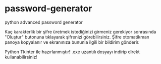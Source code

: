 # password-generator
python advanced password generator

Kaç karakterlik bir şifre üretmek istediğinizi girmeniz gerekiyor sonrasında "Oluştur" butonuna tıklayarak şifrenizi görebilirsiniz.
Şifre otomatikman panoya kopyalanır ve ekranınıza bununla ilgili bir bildirim gönderir.

Python Tkinter ile hazırlanmıştır!
.exe uzantılı dosyayı indirip direkt kullanabilirsiniz!
